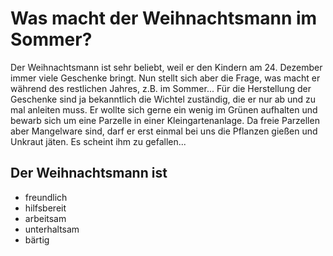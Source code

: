 # Was macht der Weihnachtsmann im Sommer?

Der Weihnachtsmann ist sehr beliebt, weil er den Kindern am 24. Dezember immer viele Geschenke bringt.
Nun stellt sich aber die Frage, was macht er während des restlichen Jahres, z.B. im Sommer...
Für die Herstellung der Geschenke sind ja bekanntlich die Wichtel zuständig, die er nur ab und zu mal anleiten muss.
Er wollte sich gerne ein wenig im Grünen aufhalten und bewarb sich um eine Parzelle in einer Kleingartenanlage.
Da freie Parzellen aber Mangelware sind, darf er erst einmal bei uns die Pflanzen gießen und Unkraut jäten.
Es scheint ihm zu gefallen...

## Der Weihnachtsmann ist
* freundlich
* hilfsbereit
* arbeitsam
* unterhaltsam
* bärtig

